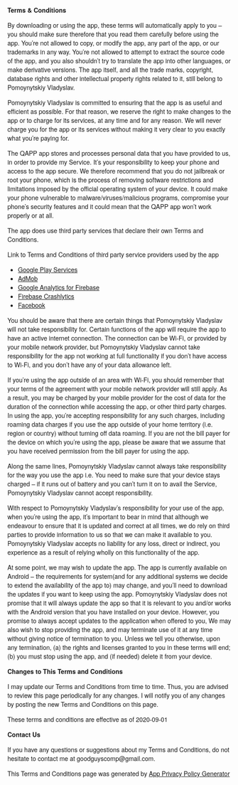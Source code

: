 
<html>
<head>
    <meta charset='utf-8'>
    <meta name='viewport' content='width=device-width'>
    <title>Terms &amp; Conditions</title>
    <style> body { font-family: 'Helvetica Neue', Helvetica, Arial, sans-serif; padding:1em; } </style>
</head>
<body>
<strong>Terms &amp; Conditions</strong> <p>
    By downloading or using the app, these terms will
    automatically apply to you – you should make sure therefore
    that you read them carefully before using the app. You’re not
    allowed to copy, or modify the app, any part of the app, or
    our trademarks in any way. You’re not allowed to attempt to
    extract the source code of the app, and you also shouldn’t try
    to translate the app into other languages, or make derivative
    versions. The app itself, and all the trade marks, copyright,
    database rights and other intellectual property rights related
    to it, still belong to Pomoynytskiy Vladyslav.
</p> <p>
    Pomoynytskiy Vladyslav is committed to ensuring that the app is
    as useful and efficient as possible. For that reason, we
    reserve the right to make changes to the app or to charge for
    its services, at any time and for any reason. We will never
    charge you for the app or its services without making it very
    clear to you exactly what you’re paying for.
</p> <p>
    The QAPP app stores and processes personal data that
    you have provided to us, in order to provide my
    Service. It’s your responsibility to keep your phone and
    access to the app secure. We therefore recommend that you do
    not jailbreak or root your phone, which is the process of
    removing software restrictions and limitations imposed by the
    official operating system of your device. It could make your
    phone vulnerable to malware/viruses/malicious programs,
    compromise your phone’s security features and it could mean
    that the QAPP app won’t work properly or at all.
</p> <div><p>
    The app does use third party services that declare their own
    Terms and Conditions.
</p> <p>
    Link to Terms and Conditions of third party service
    providers used by the app
</p> <ul><li><a href="https://policies.google.com/terms" target="_blank" rel="noopener noreferrer">Google Play Services</a></li><li><a href="https://developers.google.com/admob/terms" target="_blank" rel="noopener noreferrer">AdMob</a></li><li><a href="https://firebase.google.com/terms/analytics" target="_blank" rel="noopener noreferrer">Google Analytics for Firebase</a></li><li><a href="https://firebase.google.com/terms/crashlytics" target="_blank" rel="noopener noreferrer">Firebase Crashlytics</a></li><li><a href="https://www.facebook.com/legal/terms/plain_text_terms" target="_blank" rel="noopener noreferrer">Facebook</a></li><!----><!----><!----><!----><!----><!----><!----><!----><!----><!----><!----><!----><!----><!----><!----><!----><!----><!----></ul></div> <p>
    You should be aware that there are certain things that
    Pomoynytskiy Vladyslav will not take responsibility for. Certain
    functions of the app will require the app to have an active
    internet connection. The connection can be Wi-Fi, or provided
    by your mobile network provider, but Pomoynytskiy Vladyslav
    cannot take responsibility for the app not working at full
    functionality if you don’t have access to Wi-Fi, and you don’t
    have any of your data allowance left.
</p> <p></p> <p>
    If you’re using the app outside of an area with Wi-Fi, you
    should remember that your terms of the agreement with your
    mobile network provider will still apply. As a result, you may
    be charged by your mobile provider for the cost of data for
    the duration of the connection while accessing the app, or
    other third party charges. In using the app, you’re accepting
    responsibility for any such charges, including roaming data
    charges if you use the app outside of your home territory
    (i.e. region or country) without turning off data roaming. If
    you are not the bill payer for the device on which you’re
    using the app, please be aware that we assume that you have
    received permission from the bill payer for using the app.
</p> <p>
    Along the same lines, Pomoynytskiy Vladyslav cannot always take
    responsibility for the way you use the app i.e. You need to
    make sure that your device stays charged – if it runs out of
    battery and you can’t turn it on to avail the Service,
    Pomoynytskiy Vladyslav cannot accept responsibility.
</p> <p>
    With respect to Pomoynytskiy Vladyslav’s responsibility for your
    use of the app, when you’re using the app, it’s important to
    bear in mind that although we endeavour to ensure that it is
    updated and correct at all times, we do rely on third parties
    to provide information to us so that we can make it available
    to you. Pomoynytskiy Vladyslav accepts no liability for any
    loss, direct or indirect, you experience as a result of
    relying wholly on this functionality of the app.
</p> <p>
    At some point, we may wish to update the app. The app is
    currently available on Android – the requirements for
    system(and for any additional systems we
    decide to extend the availability of the app to) may change,
    and you’ll need to download the updates if you want to keep
    using the app. Pomoynytskiy Vladyslav does not promise that it
    will always update the app so that it is relevant to you
    and/or works with the Android version that you have
    installed on your device. However, you promise to always
    accept updates to the application when offered to you, We may
    also wish to stop providing the app, and may terminate use of
    it at any time without giving notice of termination to you.
    Unless we tell you otherwise, upon any termination, (a) the
    rights and licenses granted to you in these terms will end;
    (b) you must stop using the app, and (if needed) delete it
    from your device.
</p> <p><strong>Changes to This Terms and Conditions</strong></p> <p>
    I may update our Terms and Conditions
    from time to time. Thus, you are advised to review this page
    periodically for any changes. I will
    notify you of any changes by posting the new Terms and
    Conditions on this page.
</p> <p>
    These terms and conditions are effective as of 2020-09-01
</p> <p><strong>Contact Us</strong></p> <p>
    If you have any questions or suggestions about my
    Terms and Conditions, do not hesitate to contact me
    at goodguyscomp@gmail.com.
</p> <p>
    This Terms and Conditions page was generated by
    <a href="https://app-privacy-policy-generator.firebaseapp.com/" target="_blank" rel="noopener noreferrer">App Privacy Policy Generator</a></p>
</body>
</html>
